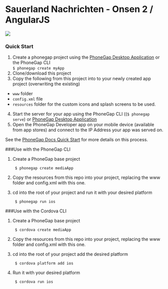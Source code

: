 Sauerland Nachrichten - Onsen 2 / AngularJS
=================================================================

![](resources/screenshots/app-collage.png)


### Quick Start
1. Create a phonegap project using the [PhoneGap Desktop Application](https://github.com/phonegap/phonegap-app-desktop) or the PhoneGap CLI  
    `$ phonegap create myApp`
2. Clone/download this project 
3. Copy the following from this project into to your newly created app project (overwriting the existing)
  - `www` folder 
  - `config.xml` file 
  - `resources` folder for the custom icons and splash screens to be used.   
4. Start the server for your app using the PhoneGap CLI ((`$ phonegap serve`) or [PhoneGap Desktop Application](https://github.com/phonegap/phonegap-app-desktop) 
5. Open the PhoneGap Developer app on your mobile device (available from app stores) and connect to the IP Address your app was served on. 

See the [PhoneGap Docs Quick Start](http://docs.phonegap.com/getting-started/2-install-mobile-app/) for more details on this process.
 
 
###Use with the PhoneGap CLI
1. Create a PhoneGap base project
        
        $ phonegap create mediaApp
 
2. Copy the resources from this repo into your project, replacing the www folder and config.xml with this one.    
    
3. cd into the root of your project and run it with your desired platform 
    
        $ phonegap run ios


###Use with the Cordova CLI
1. Create a PhoneGap base project
    
        $ cordova create mediaApp
    
2. Copy the resources from this repo into your project, replacing the www folder and config.xml with this one.
    
3. cd into the root of your project add the desired platform
    
        $ cordova platform add ios

4. Run it with your desired platform
 
        $ cordova run ios
